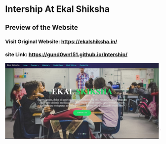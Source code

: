 # Intership At Ekal Shiksha
## Preview of the Website

### Visit Original Website: https://ekalshiksha.in/

### site Link:  https://gund0wn151.github.io/Intership/



<img src="/Ekal/images/image.jpg">

